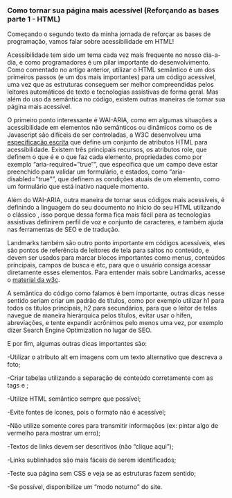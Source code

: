 ### Como tornar sua página mais acessível (Reforçando as bases parte 1 - HTML)

Começando o segundo texto da minha jornada de reforçar as bases de programação, vamos falar sobre acessibilidade em HTML! 

Acessibilidade tem sido um tema cada vez mais frequente no nosso dia-a-dia, e como programadores é um pilar importante do desenvolvimento. Como comentado no artigo anterior, 
utilizar o HTML semântico é um dos primeiros passos (e um dos mais importantes) para um código acessível, uma vez que as estruturas conseguem ser melhor compreendidas pelos 
leitores automáticos de texto e tecnologias assistivas de forma geral. Mas além do uso da semântica no código, existem outras maneiras de tornar sua página mais acessível.

O primeiro ponto interessante é WAI-ARIA, como em algumas situações a acessibilidade em elementos não semânticos ou dinâmicos como os de Javascript são difíceis de ser controladas,
a W3C desenvolveu uma [especificação escrita](https://www.w3.org/TR/html-aria/) que define um conjunto de atributos HTML para acessibilidade. Existem três principais recursos, os atributos role, que definem o que é 
e o que faz cada elemento, propriedades como por exemplo “aria-required=”true””, que especifica que um campo deve estar preenchido para validar um formulário, e estados, como 
“aria-disabled="true"”, que definem as condições atuais de um elemento, como um formulário que está inativo naquele momento.

Além do WAI-ARIA, outra maneira de tornar seus códigos mais acessíveis, é definindo a linguagem do seu documento no ínicio do seu HTML utilizando o clássico <html lang="pt-br">, 
  isso porque dessa forma fica mais fácil para as tecnologias assistivas definirem perfil de voz e conjunto de caracteres, e também ajuda nas ferramentas de SEO e de tradução.

Landmarks também são outro ponto importante em códigos acessíveis, eles são pontos de referência de leitores de tela para saltos no conteúdo, e devem ser usados para marcar blocos
importantes como menus, conteúdos principais, campos de busca e etc, para que o usuário consiga acessar diretamente esses elementos. Para entender mais sobre Landmarks, acesse o 
[material da w3c](https://www.w3.org/TR/wai-aria-practices/examples/landmarks/HTML5.html).

A semântica do código como falamos é bem importante, outras dicas nesse sentido seriam criar um padrão de títulos, como por exemplo utilizar h1 para todos os títulos principais, 
h2 para secundários, para que o leitor de telas navegue de maneira hierárquica pelos títulos, evitar usar o hífen, abreviações, e tente expandir acrônimos pelo menos uma vez, 
por exemplo dizer Search Engine Optimization no lugar de SEO.

E por fim, algumas outras dicas importantes são:

-Utilizar o atributo alt em imagens com um texto alternativo que descreva a foto;
  
-Criar tabelas utilizando a separação de conteúdo corretamente com as tags <th> e <td>;
  
-Utilize HTML semântico sempre que possível;
  
-Evite fontes de ícones, pois o formato não é acessível;
  
-Não utilize somente cores para transmitir informações (ex: pintar algo de vermelho para mostrar um erro);
  
-Textos de links devem ser descritivos (não “clique aqui”);
  
-Links sublinhados são mais fáceis de serem identificados;
  
-Teste sua página sem CSS e veja se as estruturas fazem sentido;
  
-Se possível, disponibilize um “modo noturno” do site.
